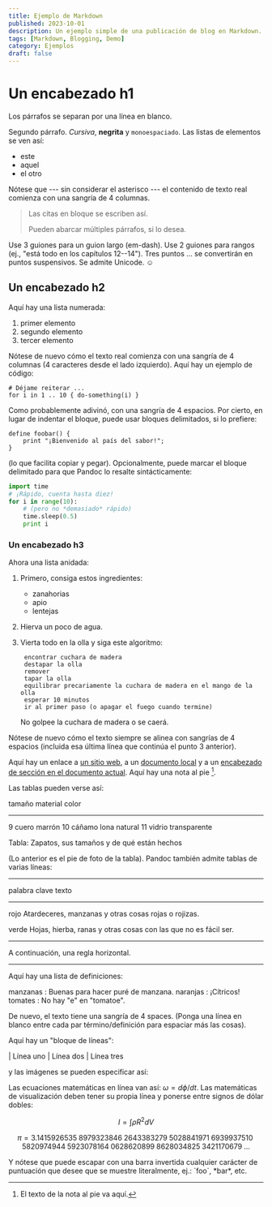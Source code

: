 ```yaml
---
title: Ejemplo de Markdown
published: 2023-10-01
description: Un ejemplo simple de una publicación de blog en Markdown.
tags: [Markdown, Blogging, Demo]
category: Ejemplos
draft: false
---
```


# Un encabezado h1

Los párrafos se separan por una línea en blanco.

Segundo párrafo. _Cursiva_, **negrita** y `monoespaciado`. Las listas de elementos se ven así:

- este
- aquel
- el otro

Nótese que --- sin considerar el asterisco --- el contenido de texto real comienza con una sangría de 4 columnas.

> Las citas en bloque se
> escriben así.
>
> Pueden abarcar múltiples párrafos,
> si lo desea.

Use 3 guiones para un guion largo (em-dash). Use 2 guiones para rangos (ej., "está todo en los capítulos 12--14"). Tres puntos ... se convertirán en puntos suspensivos. Se admite Unicode. ☺

## Un encabezado h2

Aquí hay una lista numerada:

1. primer elemento
2. segundo elemento
3. tercer elemento

Nótese de nuevo cómo el texto real comienza con una sangría de 4 columnas (4 caracteres desde el lado izquierdo). Aquí hay un ejemplo de código:

    # Déjame reiterar ...
    for i in 1 .. 10 { do-something(i) }

Como probablemente adivinó, con una sangría de 4 espacios. Por cierto, en lugar de indentar el bloque, puede usar bloques delimitados, si lo prefiere:

```
define foobar() {
    print "¡Bienvenido al país del sabor!";
}
```

(lo que facilita copiar y pegar). Opcionalmente, puede marcar el bloque delimitado para que Pandoc lo resalte sintácticamente:

```python
import time
# ¡Rápido, cuenta hasta diez!
for i in range(10):
    # (pero no *demasiado* rápido)
    time.sleep(0.5)
    print i
```

### Un encabezado h3

Ahora una lista anidada:

1. Primero, consiga estos ingredientes:

    - zanahorias
    - apio
    - lentejas

2. Hierva un poco de agua.

3. Vierta todo en la olla y siga este algoritmo:

        encontrar cuchara de madera
        destapar la olla
        remover
        tapar la olla
        equilibrar precariamente la cuchara de madera en el mango de la olla
        esperar 10 minutos
        ir al primer paso (o apagar el fuego cuando termine)

    No golpee la cuchara de madera o se caerá.

Nótese de nuevo cómo el texto siempre se alinea con sangrías de 4 espacios (incluida esa última línea que continúa el punto 3 anterior).

Aquí hay un enlace a [un sitio web](http://foo.bar), a un [documento local](local-doc.html) y a un [encabezado de sección en el documento actual](#un-encabezado-h2). Aquí hay una nota al pie [^1].

[^1]: El texto de la nota al pie va aquí.

Las tablas pueden verse así:

tamaño material color

---

9 cuero marrón
10 cáñamo lona natural
11 vidrio transparente

Tabla: Zapatos, sus tamaños y de qué están hechos

(Lo anterior es el pie de foto de la tabla). Pandoc también admite tablas de varias líneas:

---

palabra clave texto

---

rojo Atardeceres, manzanas y
otras cosas rojas o rojizas.

verde Hojas, hierba, ranas
y otras cosas con las que
no es fácil ser.

---

A continuación, una regla horizontal.

---

Aquí hay una lista de definiciones:

manzanas
: Buenas para hacer puré de manzana.
naranjas
: ¡Cítricos!
tomates
: No hay "e" en "tomatoe".

De nuevo, el texto tiene una sangría de 4 spaces. (Ponga una línea en blanco entre cada par término/definición para espaciar más las cosas).

Aquí hay un "bloque de líneas":

| Línea uno
| Línea dos
| Línea tres

y las imágenes se pueden especificar así:

[//]: # (![imagen de ejemplo]&#40;./demo-banner.png "Una imagen ejemplar"&#41;)


Las ecuaciones matemáticas en línea van así: $\omega = d\phi / dt$. Las matemáticas de visualización deben tener su propia línea y ponerse entre signos de dólar dobles:

$$I = \int \rho R^{2} dV$$

$$
\begin{equation*}
\pi
=3.1415926535
 \;8979323846\;2643383279\;5028841971\;6939937510\;5820974944
 \;5923078164\;0628620899\;8628034825\;3421170679\;\ldots
\end{equation*}
$$

Y nótese que puede escapar con una barra invertida cualquier carácter de puntuación que desee que se muestre literalmente, ej.: \`foo\`, \*bar\*, etc.
